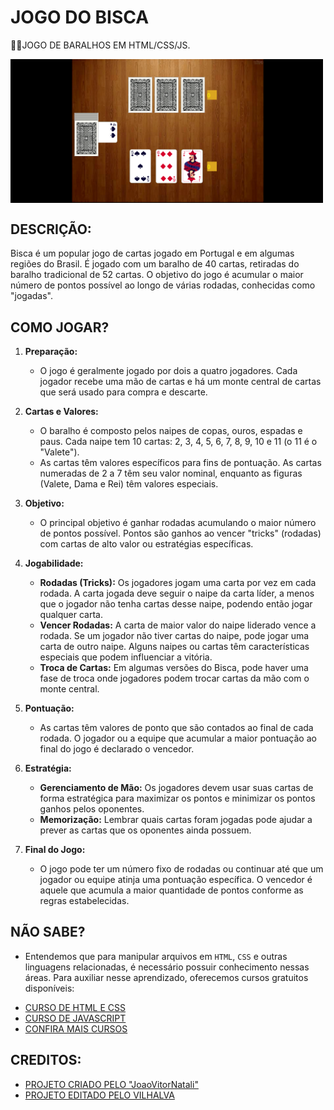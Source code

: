 # JOGO DO BISCA
👨‍🏫JOGO DE BARALHOS EM HTML/CSS/JS.

<img src="FOTO.png" align="center" width="500"> <br>  

## DESCRIÇÃO:
Bisca é um popular jogo de cartas jogado em Portugal e em algumas regiões do Brasil. É jogado com um baralho de 40 cartas, retiradas do baralho tradicional de 52 cartas. O objetivo do jogo é acumular o maior número de pontos possível ao longo de várias rodadas, conhecidas como "jogadas".

## COMO JOGAR?
1. **Preparação:**
   - O jogo é geralmente jogado por dois a quatro jogadores. Cada jogador recebe uma mão de cartas e há um monte central de cartas que será usado para compra e descarte.

2. **Cartas e Valores:**
   - O baralho é composto pelos naipes de copas, ouros, espadas e paus. Cada naipe tem 10 cartas: 2, 3, 4, 5, 6, 7, 8, 9, 10 e 11 (o 11 é o "Valete").
   - As cartas têm valores específicos para fins de pontuação. As cartas numeradas de 2 a 7 têm seu valor nominal, enquanto as figuras (Valete, Dama e Rei) têm valores especiais.

3. **Objetivo:**
   - O principal objetivo é ganhar rodadas acumulando o maior número de pontos possível. Pontos são ganhos ao vencer "tricks" (rodadas) com cartas de alto valor ou estratégias específicas.

4. **Jogabilidade:**
   - **Rodadas (Tricks):** Os jogadores jogam uma carta por vez em cada rodada. A carta jogada deve seguir o naipe da carta líder, a menos que o jogador não tenha cartas desse naipe, podendo então jogar qualquer carta.
   - **Vencer Rodadas:** A carta de maior valor do naipe liderado vence a rodada. Se um jogador não tiver cartas do naipe, pode jogar uma carta de outro naipe. Alguns naipes ou cartas têm características especiais que podem influenciar a vitória.
   - **Troca de Cartas:** Em algumas versões do Bisca, pode haver uma fase de troca onde jogadores podem trocar cartas da mão com o monte central.

5. **Pontuação:**
   - As cartas têm valores de ponto que são contados ao final de cada rodada. O jogador ou a equipe que acumular a maior pontuação ao final do jogo é declarado o vencedor.

6. **Estratégia:**
   - **Gerenciamento de Mão:** Os jogadores devem usar suas cartas de forma estratégica para maximizar os pontos e minimizar os pontos ganhos pelos oponentes.
   - **Memorização:** Lembrar quais cartas foram jogadas pode ajudar a prever as cartas que os oponentes ainda possuem.

7. **Final do Jogo:**
   - O jogo pode ter um número fixo de rodadas ou continuar até que um jogador ou equipe atinja uma pontuação específica. O vencedor é aquele que acumula a maior quantidade de pontos conforme as regras estabelecidas.

## NÃO SABE?
- Entendemos que para manipular arquivos em `HTML`, `CSS` e outras linguagens relacionadas, é necessário possuir conhecimento nessas áreas. Para auxiliar nesse aprendizado, oferecemos cursos gratuitos disponíveis:
* [CURSO DE HTML E CSS](https://github.com/VILHALVA/CURSO-DE-HTML-E-CSS)
* [CURSO DE JAVASCRIPT](https://github.com/VILHALVA/CURSO-DE-JAVASCRIPT)
* [CONFIRA MAIS CURSOS](https://github.com/VILHALVA?tab=repositories&q=+topic:CURSO)

## CREDITOS:
- [PROJETO CRIADO PELO "JoaoVitorNatali"](https://github.com/JoaoVitorNatali/bisca)
- [PROJETO EDITADO PELO VILHALVA](https://github.com/VILHALVA)
